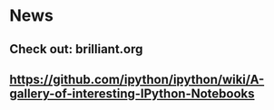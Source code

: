 # News
## Check out: brilliant.org
## https://github.com/ipython/ipython/wiki/A-gallery-of-interesting-IPython-Notebooks

